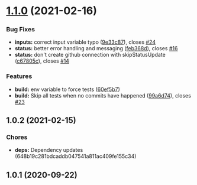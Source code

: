 # [1.1.0](https://github.com/UWHealth/netlify-plugin-jest/compare/v1.0.1...v1.1.0) (2021-02-16)


### Bug Fixes

* **inputs:** correct input variable typo  ([9e33c87](https://github.com/UWHealth/netlify-plugin-jest/commit/9e33c874e448ca61be7b9d06553a1d770a0d6bd3)), closes [#24](https://github.com/UWHealth/netlify-plugin-jest/issues/24)
* **status:** better error handling and messaging ([feb368d](https://github.com/UWHealth/netlify-plugin-jest/commit/feb368d2b3ca0bb3eedd16bf0ad66b2f2061c095)), closes [#16](https://github.com/UWHealth/netlify-plugin-jest/issues/16)
* **status:** don't create github connection with skipStatusUpdate ([c67805c](https://github.com/UWHealth/netlify-plugin-jest/commit/c67805ca84008d1d3146bb2159e678bd9e93ec8a)), closes [#14](https://github.com/UWHealth/netlify-plugin-jest/issues/14)


### Features

* **build:** env variable to force tests ([60ef5b7](https://github.com/UWHealth/netlify-plugin-jest/commit/60ef5b713164bab57da746ee6198b09a0dc646df))
* **build:** Skip all tests when no commits have happened ([99a6d74](https://github.com/UWHealth/netlify-plugin-jest/commit/99a6d74ba456fc5bc62eb21d663788be2a3f7f07)), closes [#23](https://github.com/UWHealth/netlify-plugin-jest/issues/23)


## 1.0.2 (2021-02-15)


### Chores

* **deps:** Dependency updates (648b19c281bdcaddb047541a811ac409fe155c34)


## 1.0.1 (2020-09-22)


